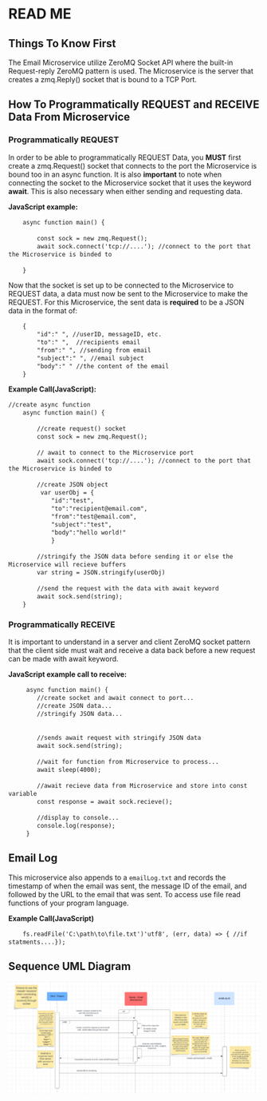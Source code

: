 # READ ME #

## Things To Know First ##
The Email Microservice utilize ZeroMQ Socket API where the built-in Request-reply ZeroMQ pattern is used. The Microservice is the server that creates a zmq.Reply() socket that is bound to a TCP Port.  

## How To Programmatically REQUEST and RECEIVE Data From Microservice ##

### Programmatically REQUEST ###
In order to be able to programmatically REQUEST Data, you **MUST** first create a zmq.Request() socket that connects to the port the Microservice is bound too in an async function. It is also **important** to note when connecting the socket to the Microservice socket that it uses the keyword **await**. This is also necessary when either sending and requesting data.

**JavaScript example:**
```
    async function main() {

        const sock = new zmq.Request();
        await sock.connect('tcp://....'); //connect to the port that the Microservice is binded to 
        
    }
```
Now that the socket is set up to be connected to the Microservice to REQUEST data, a data must now be sent to the Microservice to make the REQUEST. For this Microservice, the sent data is **required** to be a JSON data in the format of:
``` 
    {
        "id":" ", //userID, messageID, etc.
        "to":" ",  //recipients email
        "from":" ", //sending from email
        "subject":" ", //email subject
        "body":" " //the content of the email
    }
```
**Example Call(JavaScript):**
```
//create async function
    async function main() {

        //create request() socket
        const sock = new zmq.Request();

        // await to connect to the Microservice port
        await sock.connect('tcp://....'); //connect to the port that the Microservice is binded to 
        
        //create JSON object
         var userObj = {
            "id":"test",
            "to":"recipient@email.com",
            "from":"test@email.com",
            "subject":"test",
            "body":"hello world!"
            }

        //stringify the JSON data before sending it or else the Microservice will recieve buffers
        var string = JSON.stringify(userObj)

        //send the request with the data with await keyword
        await sock.send(string);
    }
```


### Programmatically RECEIVE ###
It is important to understand in a server and client ZeroMQ socket pattern that the client side must wait and receive a data back before a new request can be made with await keyword.

**JavaScript example call to receive:**
```
     async function main() {
        //create socket and await connect to port...
        //create JSON data...
        //stringify JSON data...


        //sends await request with stringify JSON data
        await sock.send(string);

        //wait for function from Microservice to process...
        await sleep(4000); 

        //await recieve data from Microservice and store into const variable
        const response = await sock.recieve();

        //display to console...
        console.log(response);
     }
```
## Email Log ##
This microservice also appends to a ```emailLog.txt``` and records the timestamp of when the email was sent, the message ID of the email, and followed by the URL to the email that was sent. To access use file read functions of your program language. 

**Example Call(JavaScript)**
```
    fs.readFile('C:\path\to\file.txt')'utf8', (err, data) => { //if statments....});
```
## Sequence UML Diagram ##

![Alt text](images/sequenceUML.png)